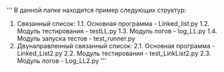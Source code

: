 '''
В данной папке находится пример следующих структур:
1. Связанный список:
1.1. Основная программа - Linked_list.py
1.2. Модуль тестирования - testLL.py
1.3. Модуль логов - log_LL.py
1.4. Модуль запуска тестов - test_runner.py
2. Двунаправленный связанный список:
2.1.  Основная программа - Linked_List2.py
2.2. Модуль тестирования - test_LinkList2.py
2.3. Модуль логов - Log_LL2.py
'''
